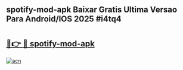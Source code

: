 ## spotify-mod-apk Baixar Gratis Ultima Versao Para Android/IOS 2025 #i4tq4

# <h2><a href="https://ainizakaria.my?title=spotify-mod-apk&ref=20M">🔗👉 🔴 spotify-mod-apk</a></h2>

[![acn](https://github.com/user-attachments/assets/0f9c940e-d8b0-45ae-aac7-cd30a18b3e1c)](https://ainizakaria.my?title=spotify-mod-apk&ref=20M)

